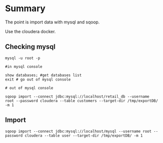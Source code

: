 # Summary

The point is import data with mysql and sqoop.

Use the cloudera docker.

## Checking mysql

```shell script
mysql -u root -p

#in mysql console

show databases; #get databases list
exit # go out of mysql console

# out of mysql console

sqoop import --connect jdbc:mysql://localhost/retail_db --username root --password cloudera --table customers --target-dir /tmp/exportDB/ -m 1
```

## Import
```shell script
sqoop import --connect jdbc:mysql://localhost/mysql --username root --password cloudera --table user --target-dir /tmp/exportDB/ -m 1
```